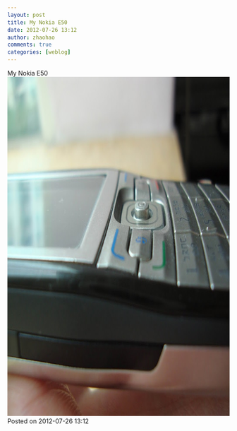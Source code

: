 ```yaml
---
layout: post
title: My Nokia E50
date: 2012-07-26 13:12
author: zhaohao
comments: true
categories: [weblog]
---
```

My Nokia E50
<a href="/Media/DSC06170-781336.jpg"><img src="/Media/DSC06170-781336.jpg" alt="DSC06170-781336" width="1024" height="768" class="alignnone size-full wp-image-768" /></a>
Posted on 2012-07-26 13:12
